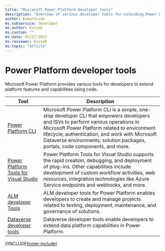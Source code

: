```yaml
---
title: "Microsoft Power Platform developer tools"
description: "Overview of various developer tools for extending Power Platform."
author: KumarVivek
ms.subservice: developer
ms.author: kvivek
ms.custom: ""
ms.date: 03/27/2023
ms.reviewer: kvivek
ms.topic: "article"
---
```


# Power Platform developer tools

Microsoft Power Platform provides various tools for developers to extend platform features and capabilities using code.

|Tool  |Description  |
|---------|---------|
|[Power Platform CLI](cli/introduction.md)     | Microsoft Power Platform CLI is a simple, one-stop developer CLI that empowers developers and ISVs to perform various operations in Microsoft Power Platform related to environment lifecycle, authentication, and work with Microsoft Dataverse environments, solution packages, portals, code components, and more.        |
|[Power Platform Tools for Visual Studio](devtools-vs.md)     | Power Platform Tools for Visual Studio supports the rapid creation, debugging, and deployment of plug-ins. Other capabilities include development of custom workflow activities, web resources, integration technologies like Azure Service endpoints and webhooks, and more.         |
|[ALM developer Tools](tools-alm.md)     |ALM developer tools for Power Platform enables developers to create and manage projects related to testing, deployment, maintenance, and governance of solutions.         |
|[Dataverse developer tools](tools-dataverse.md)     | Dataverse developer tools enable developers to extend data platform capabilities in Power Platform.        |


[!INCLUDE[footer-include](../includes/footer-banner.md)]
